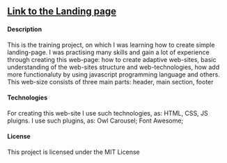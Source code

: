 <h2><a href="https://alichoshva.github.io/Landing-page-easycode-/">Link to the Landing page</a></h2>

<h4>Description</h4>
This is the training project, on which I was learning how to create simple landing-page.
I was practising many skills and gain a lot of experience through creating this web-page: how to create adaptive web-sites, basic understanding of the web-sites structure and web-technologies, how add more functionaluty by using javascript programming language and others.
This web-size consists of three main parts: header, main section, footer

<h4>Technologies</h4>
For creating this web-site I use such technologies, as: HTML, CSS, JS pluigns.
I use such plugins, as: Owl Carousel; Font Awesome; 

<h4>License</h4>
This project is licensed under the MIT License
